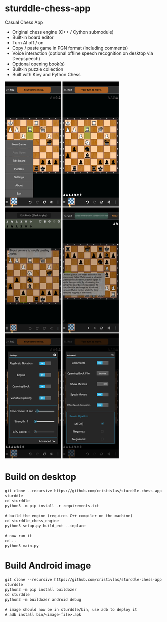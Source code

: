 # sturddle-chess-app
Casual Chess App

- Original chess engine (C++ / Cython submodule)
- Built-in board editor
- Turn AI off / on
- Copy / paste game in PGN format (including comments)
- Voice interaction (optional offline speech recognition on desktop via Deepspeech)
- Optional opening book(s)
- Built-in puzzle collection
- Built with Kivy and Python Chess

![Alt text](/screenshots/Screenshot_Menu.png?raw=true "Menu")
![Alt text](/screenshots/Screenshot_Game.png?raw=true "Game")
![Alt text](/screenshots/Screenshot_EditMode.png?raw=true "Editor")
![Alt text](/screenshots/Screenshot_PNGViewer.png?raw=true "PGN Viewer")
![Alt text](/screenshots/Screenshot_Settings.png?raw=true "Settings")
![Alt text](/screenshots/Screenshot_AdvSettings.png?raw=true "Advanced Settings")

# Build on desktop
```
git clone --recursive https://github.com/cristivlas/sturddle-chess-app sturddle
cd sturddle
python3 -m pip install -r requirements.txt

# build the engine (requires C++ compiler on the machine)
cd sturddle_chess_engine                                               
python3 setup.py build_ext --inplace 

# now run it
cd ..
python3 main.py
```

# Build Android image
```
git clone --recursive https://github.com/cristivlas/sturddle-chess-app sturddle
python3 -m pip install buildozer
cd sturddle
python3 -m buildozer android debug

# image should now be in sturddle/bin, use adb to deploy it
# adb install bin/<image-file>.apk

```
